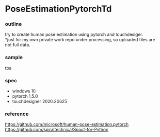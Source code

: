 # PoseEstimationPytorchTd

### outline ###
try to create human pose estimation using pytorch and touchdesiger.  
*just for my own private work repo under processing, so uploaded files are not full data.

### sample ###
tba

### spec ###
- windows 10
- pytorch 1.5.0
- touchdesigner 2020.20625

### reference ###
https://github.com/microsoft/human-pose-estimation.pytorch
https://github.com/spiraltechnica/Spout-for-Python
